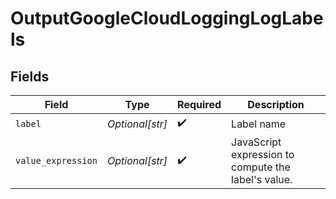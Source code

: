 # OutputGoogleCloudLoggingLogLabels


## Fields

| Field                                               | Type                                                | Required                                            | Description                                         |
| --------------------------------------------------- | --------------------------------------------------- | --------------------------------------------------- | --------------------------------------------------- |
| `label`                                             | *Optional[str]*                                     | :heavy_check_mark:                                  | Label name                                          |
| `value_expression`                                  | *Optional[str]*                                     | :heavy_check_mark:                                  | JavaScript expression to compute the label's value. |